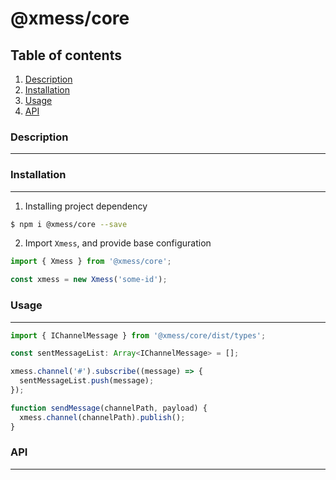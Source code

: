 # @xmess/core

## Table of contents

1. [Description](#description)
2. [Installation](#installation)
3. [Usage](#usage)
4. [API](#api)


### Description
---

### Installation
---

1. Installing project dependency
```bash
$ npm i @xmess/core --save
```

2. Import `Xmess`, and provide base configuration
```typescript
import { Xmess } from '@xmess/core';

const xmess = new Xmess('some-id');
```

### Usage
---

```typescript
import { IChannelMessage } from '@xmess/core/dist/types';

const sentMessageList: Array<IChannelMessage> = [];

xmess.channel('#').subscribe((message) => {
  sentMessageList.push(message);
});

function sendMessage(channelPath, payload) {
  xmess.channel(channelPath).publish();
}
```

### API
---


